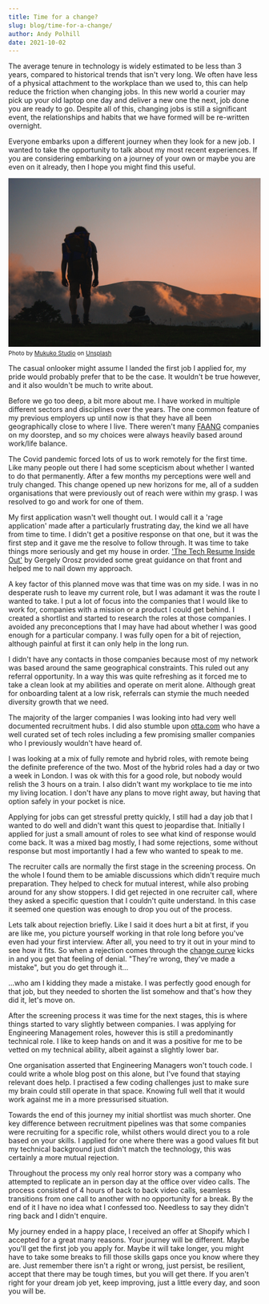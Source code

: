 ```yaml
---
title: Time for a change?
slug: blog/time-for-a-change/
author: Andy Polhill
date: 2021-10-02
---
```


The average tenure in technology is widely estimated to be less than 3 years, compared to historical trends that isn't very long. We often have less of a physical attachment to the workplace than we used to, this can help reduce the friction when changing jobs. In this new world a courier may pick up your old laptop one day and deliver a new one the next, job done you are ready to go. Despite all of this, changing jobs is still a significant event, the relationships and habits that we have formed will be re-written overnight.

Everyone embarks upon a different journey when they look for a new job. I wanted to take the opportunity to talk about my most recent experiences. If you are considering embarking on a journey of your own or maybe you are even on it already, then I hope you might find this useful.

![Someone about to embark on a journey, maybe it's you?](../images/embarking.jpg)
<small class="image-credit">
Photo by <a href="https://unsplash.com/@mukukostudio?utm_source=unsplash&utm_medium=referral&utm_content=creditCopyText">Mukuko Studio</a> on <a href="https://unsplash.com/s/photos/embarking-journey?utm_source=unsplash&utm_medium=referral&utm_content=creditCopyText">Unsplash</a>
</small>

The casual onlooker might assume I landed the first job I applied for, my pride would probably prefer that to be the case. It wouldn't be true however, and it also wouldn't be much to write about.

Before we go too deep, a bit more about me. I have worked in multiple different sectors and disciplines over the years. The one common feature of my previous employers up until now is that they have all been geographically close to where I live. There weren't many [FAANG](https://en.wikipedia.org/wiki/Big_Tech) companies on my doorstep, and so my choices were always heavily based around work/life balance.

The Covid pandemic forced lots of us to work remotely for the first time. Like many people out there I had some scepticism about whether I wanted to do that permanently. After a few months my perceptions were well and truly changed. This change opened up new horizons for me, all of a sudden organisations that were previously out of reach were within my grasp. I was resolved to go and work for one of them.

My first application wasn't well thought out. I would call it a 'rage application' made after a particularly frustrating day, the kind we all have from time to time. I didn't get a positive response on that one, but it was the first step and it gave me the resolve to follow through. It was time to take things more seriously and get my house in order. ['The Tech Resume Inside Out'](https://thetechresume.com/) by Gergely Orosz provided some great guidance on that front and helped me to nail down my approach.

A key factor of this planned move was that time was on my side. I was in no desperate rush to leave my current role, but I was adamant it was the route I wanted to take. I put a lot of focus into the companies that I would like to work for, companies with a mission or a product I could get behind. I created a shortlist and started to research the roles at those companies. I avoided any preconceptions that I may have had about whether I was good enough for a particular company. I was fully open for a bit of rejection, although painful at first it can only help in the long run.

I didn't have any contacts in those companies because most of my network was based around the same geographical constraints. This ruled out any referral opportunity. In a way this was quite refreshing as it forced me to take a clean look at my abilities and operate on merit alone. Although great for onboarding talent at a low risk, referrals can stymie the much needed diversity growth that we need.

The majority of the larger companies I was looking into had very well documented recruitment hubs. I did also stumble upon [otta.com](otta.com) who have a well curated set of tech roles including a few promising smaller companies who I previously wouldn't have heard of.

I was looking at a mix of fully remote and hybrid roles, with remote being the definite preference of the two. Most of the hybrid roles had a day or two a week in London. I was ok with this for a good role, but nobody would relish the 3 hours on a train. I also didn't want my workplace to tie me into my living location. I don't have any plans to move right away, but having that option safely in your pocket is nice.

Applying for jobs can get stressful pretty quickly, I still had a day job that I wanted to do well and didn't want this quest to jeopardise that. Initially I applied for just a small amount of roles to see what kind of response would come back. It was a mixed bag mostly, I had some rejections, some without response but most importantly I had a few who wanted to speak to me.

The recruiter calls are normally the first stage in the screening process. On the whole I found them to be amiable discussions which didn't require much preparation. They helped to check for mutual interest, while also probing around for any show stoppers. I did get rejected in one recruiter call, where they asked a specific question that I couldn't quite understand. In this case it seemed one question was enough to drop you out of the process.

Lets talk about rejection briefly. Like I said it does hurt a bit at first, if you are like me, you picture yourself working in that role long before you've even had your first interview. After all, you need to try it out in your mind to see how it fits. So when a rejection comes through the [change curve](https://www.insights.com/resources/coaching-people-through-the-change-curve/) kicks in and you get that feeling of denial. "They're wrong, they've made a mistake", but you do get through it...

...who am I kidding they made a mistake. I was perfectly good enough for that job, but they needed to shorten the list somehow and that's how they did it, let's move on.

After the screening process it was time for the next stages, this is where things started to vary slightly between companies. I was applying for Engineering Management roles, however this is still a predominantly technical role. I like to keep hands on and it was a positive for me to be vetted on my technical ability, albeit against a slightly lower bar.

One organisation asserted that Engineering Managers won't touch code. I could write a whole blog post on this alone, but I've found that staying relevant does help. I practised a few coding challenges just to make sure my brain could still operate in that space. Knowing full well that it would work against me in a more pressurised situation.

Towards the end of this journey my initial shortlist was much shorter. One key difference between recruitment pipelines was that some companies were recruiting for a specific role, whilst others would direct you to a role based on your skills. I applied for one where there was a good values fit but my technical background just didn't match the technology, this was certainly a more mutual rejection.

Throughout the process my only real horror story was a company who attempted to replicate an in person day at the office over video calls. The process consisted of 4 hours of back to back video calls, seamless transitions from one call to another with no opportunity for a break. By the end of it I have no idea what I confessed too. Needless to say they didn't ring back and I didn't enquire.

My journey ended in a happy place, I received an offer at Shopify which I accepted for a great many reasons. Your journey will be different. Maybe you'll get the first job you apply for. Maybe it will take longer, you might have to take some breaks to fill those skills gaps once you know where they are. Just remember there isn't a right or wrong, just persist, be resilient, accept that there may be tough times, but you will get there. If you aren't right for your dream job yet, keep improving, just a little every day, and soon you will be.
